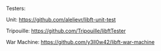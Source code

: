 Testers:

Unit: https://github.com/alelievr/libft-unit-test

Tripouille: https://github.com/Tripouille/libftTester

War Machine: https://github.com/y3ll0w42/libft-war-machine
